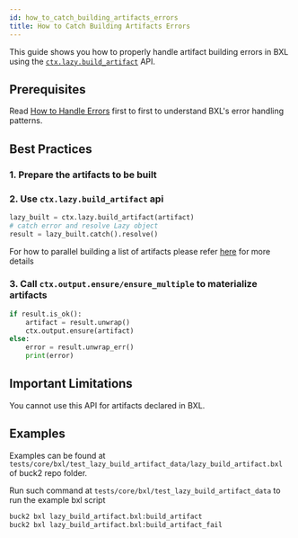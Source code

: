 ```yaml
---
id: how_to_catch_building_artifacts_errors
title: How to Catch Building Artifacts Errors
---
```


This guide shows you how to properly handle artifact building errors in BXL
using the
[`ctx.lazy.build_artifact`](../../../api/bxl/LazyContext/#lazycontextbuild_artifact)
API.

## Prerequisites

Read [How to Handle Errors](../how_to_handle_errors) first to first to
understand BXL's error handling patterns.

## Best Practices

### 1. Prepare the artifacts to be built

### 2. Use `ctx.lazy.build_artifact` api

```python
lazy_built = ctx.lazy.build_artifact(artifact)
# catch error and resolve Lazy object
result = lazy_built.catch().resolve()
```

For how to parallel building a list of artifacts please refer
[here](../how_to_handle_errors/#handling-multiple-operations-in-parallel) for
more details

### 3. Call `ctx.output.ensure/ensure_multiple` to materialize artifacts

```python
if result.is_ok():
    artifact = result.unwrap()
    ctx.output.ensure(artifact)
else:
    error = result.unwrap_err()
    print(error)
```

## Important Limitations

You cannot use this API for artifacts declared in BXL.

## Examples

Examples can be found at
`tests/core/bxl/test_lazy_build_artifact_data/lazy_build_artifact.bxl` of buck2
repo folder.

Run such command at `tests/core/bxl/test_lazy_build_artifact_data` to run the
example bxl script

```sh
buck2 bxl lazy_build_artifact.bxl:build_artifact
buck2 bxl lazy_build_artifact.bxl:build_artifact_fail
```
